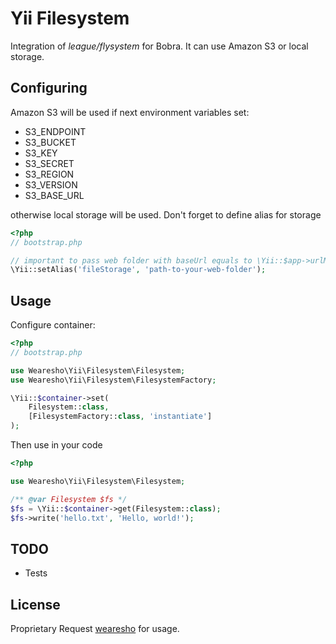 # Yii Filesystem
Integration of *league/flysystem* for Bobra.
It can use Amazon S3 or local storage.

## Configuring
Amazon S3 will be used if next environment variables set:

- S3_ENDPOINT
- S3_BUCKET
- S3_KEY
- S3_SECRET
- S3_REGION
- S3_VERSION
- S3_BASE_URL

otherwise local storage will be used.
Don't forget to define alias for storage
```php
<?php
// bootstrap.php

// important to pass web folder with baseUrl equals to \Yii::$app->urlManager
\Yii::setAlias('fileStorage', 'path-to-your-web-folder'); 
```

## Usage
Configure container:
```php
<?php
// bootstrap.php

use Wearesho\Yii\Filesystem\Filesystem;
use Wearesho\Yii\Filesystem\FilesystemFactory;

\Yii::$container->set(
    Filesystem::class,
    [FilesystemFactory::class, 'instantiate']
);
```
Then use in your code
```php
<?php

use Wearesho\Yii\Filesystem\Filesystem;

/** @var Filesystem $fs */
$fs = \Yii::$container->get(Filesystem::class);
$fs->write('hello.txt', 'Hello, world!');
```

## TODO
- Tests

## License
Proprietary
Request [wearesho](https://wearesho.com) for usage.